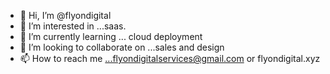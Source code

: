- 👋 Hi, I’m @flyondigital
- 👀 I’m interested in ...saas.
- 🌱 I’m currently learning ... cloud deployment
- 💞️ I’m looking to collaborate on ...sales and design
- 📫 How to reach me ...flyondigitalservices@gmail.com or flyondigital.xyz

<!---
frstacademy/frstacademy is a ✨ special ✨ repository because its `README.md` (this file) appears on your GitHub profile.
You can click the Preview link to take a look at your changes.contact me on flyondigital.xyz
--->
